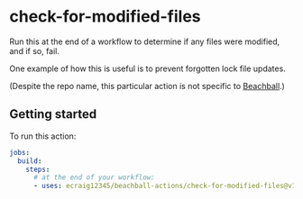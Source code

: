 # check-for-modified-files

Run this at the end of a workflow to determine if any files were modified, and if so, fail.

One example of how this is useful is to prevent forgotten lock file updates.

(Despite the repo name, this particular action is not specific to [Beachball](https://microsoft.github.io/beachball).)

## Getting started

To run this action:

```yaml
jobs:
  build:
    steps:
      # at the end of your workflow:
      - uses: ecraig12345/beachball-actions/check-for-modified-files@v1
```
